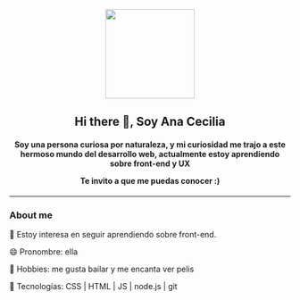 <div id="header" align="center">
  <img src="https://media.giphy.com/media/HscDLzkO8EOTmgkhQP/giphy.gif" width="160"        height="160"/>
  <h2 aling="center">Hi there 👋, Soy Ana Cecilia </h2>
  <h4 aling="center"> Soy una persona curiosa por naturaleza, y mi curiosidad me trajo a este hermoso mundo del desarrollo web, actualmente estoy aprendiendo sobre front-end y UX

Te invito a que me puedas conocer :)</h4>
 </div>

---
<h3> About me </h3>
<p>🌱 Estoy interesa en seguir aprendiendo sobre front-end.</p>
<p>😄 Pronombre: ella </p>
<p>💃 Hobbies: me gusta bailar y me encanta ver pelis </p>
<p>🔧 Tecnologías: CSS | HTML | JS | node.js | git </p>
<!--
**CeToribio/CeToribio** is a ✨ _special_ ✨ repository because its `README.md` (this file) appears on your GitHub profile.

Here are some ideas to get you started:

- 🔭 I’m currently working on ...
- 🌱 🏻I’m currently learning ...
- 👯 I’m looking to collaborate on ...
- 🤔 I’m looking for help with ...
- 💬 Ask me about ...
- 📫 How to reach me: ...
- 😄 Pronouns: ...
- ⚡ Fun fact: ...
-->
<div id="footer" align="center">
  

     
